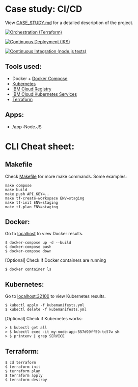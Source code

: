 # Case study: CI/CD

View [CASE_STUDY.md](CASE_STUDY.md) for a detailed description of the project.

[![Orchestration (Terraform)](https://github.com/danielgeerts7/cicd-pipeline/actions/workflows/terraform.yml/badge.svg)](https://github.com/danielgeerts7/cicd-pipeline/actions/workflows/terraform.yml?branch=master)

[![Continuous Deployment (IKS)](https://github.com/danielgeerts7/cicd-pipeline/actions/workflows/ibm.yml/badge.svg)](https://github.com/danielgeerts7/cicd-pipeline/actions/workflows/ibm.yml?branch=master)

[![Continuous Integration (node.js tests)](https://github.com/danielgeerts7/cicd-pipeline/actions/workflows/node.js.yml/badge.svg?branch=master)](https://github.com/danielgeerts7/cicd-pipeline/actions/workflows/node.js.yml)

## Tools used:

- Docker + [Docker Compose](https://docs.docker.com/get-started/08_using_compose/)
- [Kubernetes](https://kubernetes.io/)
- [IBM Cloud Registry](https://cloud.ibm.com/docs/Registry)
- [IBM Cloud Kubernetes Services](https://cloud.ibm.com/docs/containers)
- [Terraform](https://registry.terraform.io/)

## Apps:

- /app :Node.JS

# CLI Cheat sheet:

## Makefile

Check [Makefile](Makefile) for more make commands. Some examples:

    make compose
    make build
    make push API_KEY=..
    make tf-create-workspace ENV=staging
    make tf-init ENV=staging
    make tf-plan ENV=staging

## Docker:

Go to [localhost](http://localhost:80) to view Docker results.

    $ docker-compose up -d --build
    $ docker-compose push
    $ docker-compose down
    
[Optional] Check if Docker containers are running
  
    $ docker container ls

## Kubernetes:

Go to [localhost:32100](http://localhost:32100) to view Kubernetes results.

    $ kubectl apply -f kubemanifests.yml
    $ kubectl delete -f kubemanifests.yml

[Optional] Check if Kubernetes works:

    > $ kubectl get all
    > $ kubectl exec -it my-node-app-557d99ff59-tc57w sh
    > $ printenv | grep SERVICE

## Terraform:

    $ cd terraform
    $ terraform init
    $ terraform plan
    $ terraform apply
    $ terraform destroy
   
